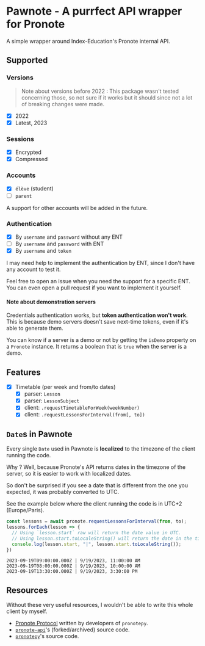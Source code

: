 # Pawnote - A purrfect API wrapper for Pronote

A simple wrapper around Index-Education's Pronote internal API.

## Supported

### Versions

> Note about versions before 2022 : This package wasn't tested concerning those, so not sure if it works but it should since not a lot of breaking changes were made.

- [x] 2022
- [x] Latest, 2023

### Sessions

- [x] Encrypted
- [x] Compressed

### Accounts

- [x] `élève` (student)
- [ ] `parent`

A support for other accounts will be added in the future.

### Authentication

- [x] By `username` and `password` without any ENT
- [ ] By `username` and `password` with ENT
- [x] By `username` and `token`

I may need help to implement the authentication by ENT, since I don't have any account to test it.

Feel free to open an issue when you need the support for a specific ENT.
You can even open a pull request if you want to implement it yourself.

#### Note about demonstration servers

Credentials authentication works, but **token authentication won't work**.
This is because demo servers doesn't save next-time tokens, even if it's able to generate them.

You can know if a server is a demo or not by getting the `isDemo` property on a `Pronote` instance.
It returns a boolean that is `true` when the server is a demo.

## Features

- [x] Timetable (per week and from/to dates)
  - [x] parser: `Lesson`
  - [x] parser: `LessonSubject`
  - [x] client: `.requestTimetableForWeek(weekNumber)`
  - [x] client: `.requestLessonsForInterval(from[, to])`

## `Date`s in Pawnote

Every single `Date` used in Pawnote is **localized** to the timezone of the client running the code.

Why ? Well, because Pronote's API returns dates in the timezone of the server, so it is easier to work with localized dates.

So don't be surprised if you see a date that is different from the one you expected, it was probably converted to UTC.

See the example below where the client running the code is in UTC+2 (Europe/Paris).

```javascript
const lessons = await pronote.requestLessonsForInterval(from, to);
lessons.forEach(lesson => {
  // Using `lesson.start` raw will return the date value in UTC.
  // Using lesson.start.toLocaleString() will return the date in the timezone of the client.
  console.log(lesson.start, "|", lesson.start.toLocaleString());
})
```

```console
2023-09-19T09:00:00.000Z | 9/19/2023, 11:00:00 AM
2023-09-19T08:00:00.000Z | 9/19/2023, 10:00:00 AM
2023-09-19T13:30:00.000Z | 9/19/2023, 3:30:00 PM
```

## Resources

Without these very useful resources, I wouldn't be able to write this whole client by myself.

- [Pronote Protocol](https://github.com/bain3/pronotepy/blob/master/PRONOTE%20protocol.md) written by developers of `pronotepy`.
- [`pronote-api`](https://github.com/dorian-eydoux/pronote-api/tree/master/src)'s (forked/archived) source code.
- [`pronotepy`](https://github.com/bain3/pronotepy)'s source code.

